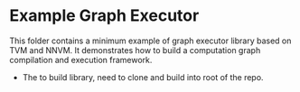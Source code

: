 Example Graph Executor
======================
This folder contains a minimum example of graph executor library based on TVM and NNVM.
It demonstrates how to build a computation graph compilation and execution framework.

- The to build library, need to clone and build into root of the repo.
